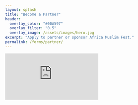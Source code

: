 ```yaml
---
layout: splash
title: "Become a Partner"
header:
  overlay_color: "#00A597"
  overlay_filter: "0.5"
  overlay_image: /assets/images/hero.jpg
excerpt: "Apply to partner or sponsor Africa Muslim Fest."
permalink: /forms/partner/
---
```


<section class="page__section form-section">
  <div class="page__inner-wrap">
    <div class="embed-wrap">
      <div class="embed-card">
        <div class="embed-skeleton" aria-hidden="true"></div>
        <iframe
          class="embed-iframe"
          title="Partner / Sponsor Application"
          src="https://docs.google.com/forms/d/e/1FAIpQLSe-N_gpByLrIu9e6eoBaocws4XZEp9QdnUkS6Ot_VcDhoysow/viewform?embedded=true"
          loading="eager"
          frameborder="0"
          marginheight="0"
          marginwidth="0"
          allowtransparency="true"
        ></iframe>
      </div>
    </div>
  </div>
</section>
